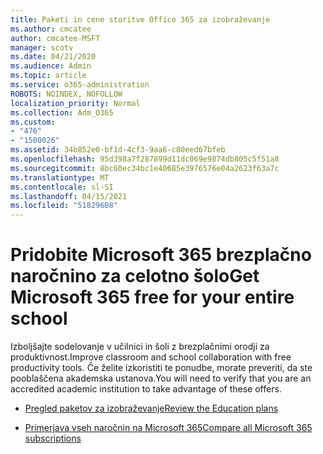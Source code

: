 ```yaml
---
title: Paketi in cene storitve Office 365 za izobraževanje
ms.author: cmcatee
author: cmcatee-MSFT
manager: scotv
ms.date: 04/21/2020
ms.audience: Admin
ms.topic: article
ms.service: o365-administration
ROBOTS: NOINDEX, NOFOLLOW
localization_priority: Normal
ms.collection: Adm_O365
ms.custom:
- "476"
- "1500026"
ms.assetid: 34b852e0-bf1d-4cf3-9aa6-c80eed67bfeb
ms.openlocfilehash: 95d398a7f287899d11dc069e9874db805c5f51a8
ms.sourcegitcommit: 8bc60ec34bc1e40685e3976576e04a2623f63a7c
ms.translationtype: MT
ms.contentlocale: sl-SI
ms.lasthandoff: 04/15/2021
ms.locfileid: "51829608"
---
```

# <a name="get-microsoft-365-free-for-your-entire-school"></a><span data-ttu-id="46b14-102">Pridobite Microsoft 365 brezplačno naročnino za celotno šolo</span><span class="sxs-lookup"><span data-stu-id="46b14-102">Get Microsoft 365 free for your entire school</span></span>

<span data-ttu-id="46b14-103">Izboljšajte sodelovanje v učilnici in šoli z brezplačnimi orodji za produktivnost.</span><span class="sxs-lookup"><span data-stu-id="46b14-103">Improve classroom and school collaboration with free productivity tools.</span></span> <span data-ttu-id="46b14-104">Če želite izkoristiti te ponudbe, morate preveriti, da ste pooblaščena akademska ustanova.</span><span class="sxs-lookup"><span data-stu-id="46b14-104">You will need to verify that you are an accredited academic institution to take advantage of these offers.</span></span>
  
- [<span data-ttu-id="46b14-105">Pregled paketov za izobraževanje</span><span class="sxs-lookup"><span data-stu-id="46b14-105">Review the Education plans</span></span>](https://products.office.com/academic/compare-office-365-education-plans)

- [<span data-ttu-id="46b14-106">Primerjava vseh naročnin na Microsoft 365</span><span class="sxs-lookup"><span data-stu-id="46b14-106">Compare all Microsoft 365 subscriptions</span></span>](https://products.office.com/business/compare-more-office-365-for-business-plans)